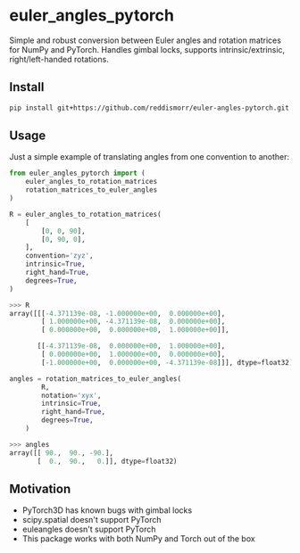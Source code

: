 # euler_angles_pytorch

Simple and robust conversion between Euler angles and rotation matrices for NumPy and PyTorch.
Handles gimbal locks, supports intrinsic/extrinsic, right/left-handed rotations.


## Install

```bash
pip install git+https://github.com/reddismorr/euler-angles-pytorch.git
```

## Usage

Just a simple example of translating angles from one convention to another: 

```python
from euler_angles_pytorch import (
	euler_angles_to_rotation_matrices
	rotation_matrices_to_euler_angles
)

R = euler_angles_to_rotation_matrices(
    [
        [0, 0, 90],
        [0, 90, 0],
    ], 
    convention='zyz', 
    intrinsic=True,
    right_hand=True,
    degrees=True,
)
```
```python
>>> R
array([[[-4.371139e-08, -1.000000e+00,  0.000000e+00],
        [ 1.000000e+00, -4.371139e-08,  0.000000e+00],
        [ 0.000000e+00,  0.000000e+00,  1.000000e+00]],

       [[-4.371139e-08,  0.000000e+00,  1.000000e+00],
        [ 0.000000e+00,  1.000000e+00,  0.000000e+00],
        [-1.000000e+00,  0.000000e+00, -4.371139e-08]]], dtype=float32)
```
```python
angles = rotation_matrices_to_euler_angles(
        R, 
        notation='xyx', 
        intrinsic=True,
        right_hand=True,
        degrees=True,
    )
```
```python
>>> angles
array([[ 90.,  90., -90.],
       [  0.,  90.,   0.]], dtype=float32)
```


## Motivation


- PyTorch3D has known bugs with gimbal locks
- scipy.spatial doesn't support PyTorch
- euleangles doesn't support PyTorch
- This package works with both NumPy and Torch out of the box
